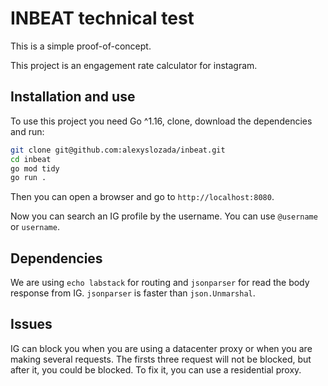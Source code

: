 # INBEAT technical test

This is a simple proof-of-concept.

This project is an engagement rate calculator for instagram.

## Installation and use

To use this project you need Go ^1.16, clone, download the dependencies and run:

```bash
git clone git@github.com:alexyslozada/inbeat.git
cd inbeat
go mod tidy
go run .
```

Then you can open a browser and go to `http://localhost:8080`.

Now you can search an IG profile by the username. You can use `@username` or `username`.

## Dependencies

We are using `echo labstack` for routing and `jsonparser` for read the body response from IG. `jsonparser` is faster than `json.Unmarshal`.

## Issues

IG can block you when you are using a datacenter proxy or when you are making several requests. The firsts three request will not be blocked, but after it, you could be blocked. To fix it, you can use a residential proxy.
